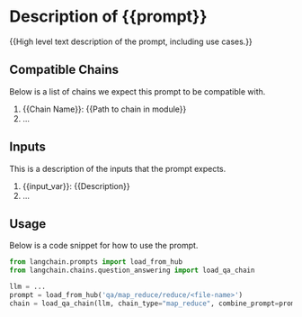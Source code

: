 <!-- Add a template for READMEs that capture the utility of prompts -->

# Description of {{prompt}}

{{High level text description of the prompt, including use cases.}}

## Compatible Chains

Below is a list of chains we expect this prompt to be compatible with.

1. {{Chain Name}}: {{Path to chain in module}}
2. ...

## Inputs

This is a description of the inputs that the prompt expects.

1. {{input_var}}: {{Description}}
2. ...


## Usage

Below is a code snippet for how to use the prompt.

```python
from langchain.prompts import load_from_hub
from langchain.chains.question_answering import load_qa_chain

llm = ...
prompt = load_from_hub('qa/map_reduce/reduce/<file-name>')
chain = load_qa_chain(llm, chain_type="map_reduce", combine_prompt=prompt)
```

